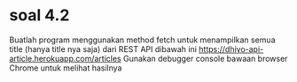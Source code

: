 # soal 4.2

Buatlah program menggunakan method fetch untuk menampilkan semua title (hanya title nya saja) dari REST API dibawah ini https://dhiyo-api-article.herokuapp.com/articles Gunakan debugger console bawaan browser Chrome untuk melihat hasilnya
